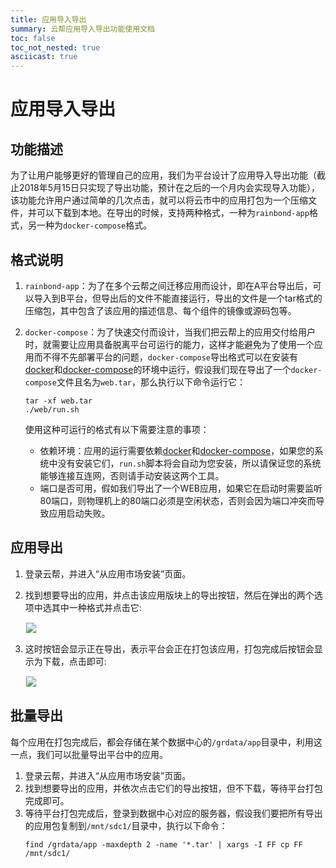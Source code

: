 ```yaml
---
title: 应用导入导出
summary: 云帮应用导入导出功能使用文档
toc: false
toc_not_nested: true
asciicast: true
---
```


<div id="toc"></div>

# 应用导入导出

## 功能描述
为了让用户能够更好的管理自己的应用，我们为平台设计了应用导入导出功能（截止2018年5月15日只实现了导出功能，预计在之后的一个月内会实现导入功能），该功能允许用户通过简单的几次点击，就可以将云市中的应用打包为一个压缩文件，并可以下载到本地。在导出的时候，支持两种格式，一种为`rainbond-app`格式，另一种为`docker-compose`格式。

## 格式说明
1. `rainbond-app`：为了在多个云帮之间迁移应用而设计，即在A平台导出后，可以导入到B平台，但导出后的文件不能直接运行，导出的文件是一个tar格式的压缩包，其中包含了该应用的描述信息、每个组件的镜像或源码包等。

1. `docker-compose`：为了快速交付而设计，当我们把云帮上的应用交付给用户时，就需要让应用具备脱离平台可运行的能力，这样才能避免为了使用一个应用而不得不先部署平台的问题，`docker-compose`导出格式可以在安装有[docker](https://www.docker.com/)和[docker-compose](https://docs.docker.com/compose/)的环境中运行，假设我们现在导出了一个`docker-compose`文件且名为`web.tar`，那么执行以下命令运行它：
    ```
    tar -xf web.tar
    ./web/run.sh
    ```
   使用这种可运行的格式有以下需要注意的事项：
   * 依赖环境：应用的运行需要依赖[docker](https://www.docker.com/)和[docker-compose](https://docs.docker.com/compose/)，如果您的系统中没有安装它们，`run.sh`脚本将会自动为您安装，所以请保证您的系统能够连接互连网，否则请手动安装这两个工具。
   * 端口是否可用，假如我们导出了一个WEB应用，如果它在启动时需要监听80端口，则物理机上的80端口必须是空闲状态，否则会因为端口冲突而导致应用启动失败。

## 应用导出
1. 登录云帮，并进入“从应用市场安装”页面。
1. 找到想要导出的应用，并点击该应用版块上的导出按钮，然后在弹出的两个选项中选其中一种格式并点击它:

    <img src="https://static.goodrain.com/images/docs/3.6/basic-operation/advanced-operation/exportapp-format.jpg" style="border:1px solid #eee;max-width:100%" />
1. 这时按钮会显示正在导出，表示平台会正在打包该应用，打包完成后按钮会显示为下载，点击即可:

    <img src="https://static.goodrain.com/images/docs/3.6/basic-operation/advanced-operation/exportapp-download.jpg" style="border:1px solid #eee;max-width:100%" />

## 批量导出
每个应用在打包完成后，都会存储在某个数据中心的`/grdata/app`目录中，利用这一点，我们可以批量导出平台中的应用。

1. 登录云帮，并进入“从应用市场安装”页面。
1. 找到想要导出的应用，并依次点击它们的导出按钮，但不下载，等待平台打包完成即可。
1. 等待平台打包完成后，登录到数据中心对应的服务器，假设我们要把所有导出的应用包复制到`/mnt/sdc1/`目录中，执行以下命令：
    ```
    find /grdata/app -maxdepth 2 -name '*.tar' | xargs -I FF cp FF /mnt/sdc1/
    ```
